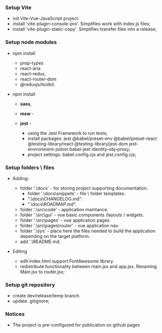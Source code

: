  ### Setup Vite
  - init Vite-Vue-JavaScript project.
  - install 'vite-plugin-console-pro'. Simplifies work with index.js files;
  - install 'vite-plugin-static-copy'. Simplifies transfer files into a release;

### Setup node modules
  - npm install
    - prop-types 
    - react-aria 
    - react-redux, 
    - react-router-dom 
    - @reduxjs/toolkit. 

  - npm install 
    - **sass**, 
    - **msw** - 

    - **jest** - 
      - using the Jest Framework to run tests;
      - install packages: jest @babel/preset-env @babel/preset-react @testing-library/react @testing-library/jest-dom jest-environment-jsdom babel-jest identity-obj-proxy;
      - project settings: babel.config.cjs and jest.config.cjs; 

### Setup folders \ files
  - Adding:
    - folder '.\docs'  - for storing project supporting documentation.
      - folder '.\docs\snippets' - file \ folder templates.
      - ".\docs\CHANGELOG.md".
      - ".\docs\ROADMAP.md".
    - folder '.\src\code' - application maintance.
    - folder '.\src\gui' - vue basic components /layouts / widgets.
    - folder '.\src\pages' - vue application pages.
    - folder '.\src\pages\router' - vue application nav.
    - folder '.\sys' - place here the files needed to build the application depending on the target platform.
    - add '.\README.md.

  - Editing
    - edit index.html support FontAwesome library.
    - redistribute functionality between main.jsx and app.jsx. Renaming Main.jsx to router.jsx;

### Setup git repository
  - create dev/release/temp branch.
  - update .gitignore;

### Notices
  - The project is pre-configured for publication on github pages